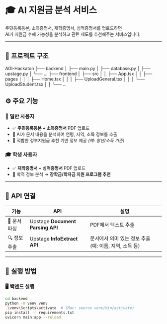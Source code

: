 # 🎓 AI 지원금 분석 서비스

주민등록등본, 소득증명서, 재학증명서, 성적증명서를 업로드하면  
AI가 지원금 수혜 가능성을 분석하고 관련 제도를 추천해주는 서비스입니다.

---

## 🧩 프로젝트 구조

AGI-Hackaton
├── backend
│   ├── main.py
│   ├── database.py
│   ├── upstage.py
│   └── ...
├── frontend
│   ├── src
│   │   ├── App.tsx
│   │   ├── pages
│   │   │   ├── Home.tsx
│   │   │   ├── UploadGeneral.tsx
│   │   │   └── UploadStudent.tsx
│   │   └── ...

## ⚙ 주요 기능

### 👤 일반 사용자
- ✅ **주민등록등본 + 소득증명서** PDF 업로드
- 🤖 AI가 문서 내용을 분석하여 연령, 지역, 소득 정보를 추출
- 🎯 적합한 정부지원금 추천 기반 정보 제공 *(예: 청년/소득 기준)*

### 🎓 학생 사용자
- ✅ **재학증명서 + 성적증명서** PDF 업로드
- 🤖 학적 정보 분석 → **장학금/학자금 지원 프로그램 추천**

---

## 🔌 API 연결

| 기능 | API | 설명 |
|------|-----|------|
| 📄 문서 파싱 | Upstage **Document Parsing API** | PDF에서 텍스트 추출 |
| 🔍 정보 추출 | Upstage **InfoExtract API** | 문서에서 의미 있는 정보 추출 (예: 이름, 지역, 소득 등) |

---

## 🚀 실행 방법

### 🖥 백엔드 실행

```bash
cd backend
python -m venv venv
.\venv\Scripts\activate  # (Mac: source venv/bin/activate)
pip install -r requirements.txt
uvicorn main:app --reload

